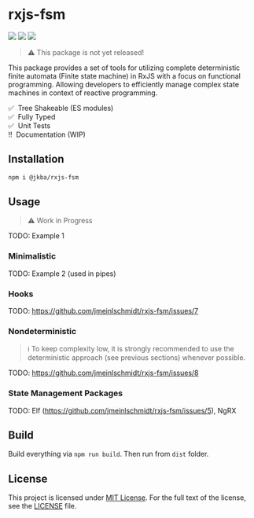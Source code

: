 # rxjs-fsm

![](https://github.com/jmeinlschmidt/rxjs-fsm/actions/workflows/node.js.yml/badge.svg)
![](https://img.shields.io/badge/PRs-welcome-brightgreen.svg?style=flat-square)
![](https://img.shields.io/badge/%20%20%F0%9F%93%A6%F0%9F%9A%80-semantic--release-e5079.svg?style=flat-square)


> :warning: This package is not yet released!

This package provides a set of tools for utilizing complete deterministic finite automata (Finite state machine) in RxJS with a focus on functional programming.
Allowing developers to efficiently manage complex state machines in context of reactive programming.

✅ &nbsp;Tree Shakeable (ES modules)  
✅ &nbsp;Fully Typed  
✅ &nbsp;Unit Tests  
‼️ &nbsp;Documentation (WIP)  


## Installation

```sh
npm i @jkba/rxjs-fsm
```


## Usage

> :warning: Work in Progress

TODO: Example 1

### Minimalistic

TODO: Example 2 (used in pipes)


### Hooks

TODO: https://github.com/jmeinlschmidt/rxjs-fsm/issues/7


### Nondeterministic

> :information_source: To keep complexity low, it is strongly recommended to use the deterministic approach (see previous sections) whenever possible.

TODO: https://github.com/jmeinlschmidt/rxjs-fsm/issues/8


### State Management Packages

TODO: Elf (https://github.com/jmeinlschmidt/rxjs-fsm/issues/5), NgRX


## Build

Build everything via `npm run build`. Then run from `dist` folder.


## License

This project is licensed under [MIT License](http://opensource.org/licenses/MIT/).
For the full text of the license, see the [LICENSE](LICENSE) file.
